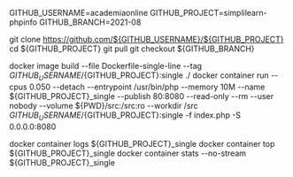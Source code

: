 GITHUB_USERNAME=academiaonline
GITHUB_PROJECT=simplilearn-phpinfo
GITHUB_BRANCH=2021-08

git clone https://github.com/${GITHUB_USERNAME}/${GITHUB_PROJECT}
cd ${GITHUB_PROJECT}
git pull
git checkout ${GITHUB_BRANCH}

docker image build --file Dockerfile-single-line --tag ${GITHUB_USERNAME}/${GITHUB_PROJECT}:single ./
docker container run --cpus 0.050 --detach --entrypoint /usr/bin/php --memory 10M --name ${GITHUB_PROJECT}_single --publish 80:8080 --read-only --rm --user nobody --volume ${PWD}/src:/src:ro --workdir /src ${GITHUB_USERNAME}/${GITHUB_PROJECT}:single -f index.php -S 0.0.0.0:8080

docker container logs ${GITHUB_PROJECT}_single 
docker container top ${GITHUB_PROJECT}_single 
docker container stats --no-stream ${GITHUB_PROJECT}_single 
